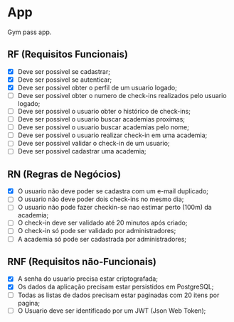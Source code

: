 # App

Gym pass app.

## RF (Requisitos Funcionais)

- [X] Deve ser possivel se cadastrar;
- [X] Deve ser possivel se autenticar;
- [X] Deve ser possivel obter o perfil de um usuario logado;
- [ ] Deve ser possivel obter o numero de check-ins realizados pelo usuario logado;
- [ ] Deve ser possivel o usuario obter o histórico de check-ins;
- [ ] Deve ser possivel o usuario buscar academias proximas;
- [ ] Deve ser possivel o usuario buscar academias pelo nome;
- [ ] Deve ser possivel o usuario realizar check-in em uma academia;
- [ ] Deve ser possivel validar o check-in de um usuario;
- [ ] Deve ser possivel cadastrar uma academia;

## RN (Regras de Negócios)

- [X] O usuario não deve poder se cadastra com um e-mail duplicado;
- [ ] O usuario não deve poder dois check-ins no mesmo dia;
- [ ] O usuario não pode fazer checkin-se nao estimar perto (100m) da academia;
- [ ] O check-in deve ser validado até 20 minutos após criado;
- [ ] O check-in só pode ser validado por administradores;
- [ ] A academia só pode ser cadastrada por administradores;

## RNF (Requisitos não-Funcionais)

- [X] A senha do usuario precisa estar criptografada;
- [X] Os dados da aplicação precisam estar persistidos em PostgreSQL;
- [ ] Todas as listas de dados precisam estar paginadas com 20 itens por pagina;
- [ ] O Usuario deve ser identificado por um JWT (Json Web Token);
